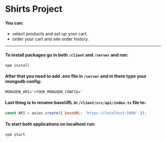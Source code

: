 # Shirts Project

#### You can:
- select products and set up your cart.
- order your cart and see order history.
---

#### To install packages go in both `/client` and `/server` and run:
```
npm install
```

#### After that you need to add .env file in `/server` and in there type your mongodb config:
```
MONGODB_URI='<YOUR_MONGODB_CONFIG>'
```

#### Last thing is to rename baseURL in `/client/src/api/index.ts` file to:
```js
const API = axios.create({ baseURL: 'https://localhost:5000' });
```

#### To start both applications on localhost run:
```
npm start
```

